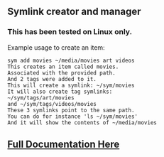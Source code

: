 ## Symlink creator and manager

### This has been tested on Linux only.

Example usage to create an item:
```
sym add movies ~/media/movies art videos
This creates an item called movies.
Associated with the provided path.
And 2 tags were added to it.
This will create a symlink: ~/sym/movies
It will also create tag symlinks:
~/sym/tags/art/movies
and ~/sym/tags/videos/movies
These 3 symlinks point to the same path.
You can do for instance 'ls ~/sym/movies'
And it will show the contents of ~/media/movies
```

## [Full Documentation Here](https://madprops.github.io/sym/)
